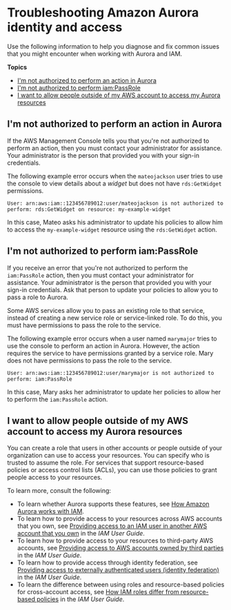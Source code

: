 # Troubleshooting Amazon Aurora identity and access<a name="security_iam_troubleshoot"></a>

Use the following information to help you diagnose and fix common issues that you might encounter when working with Aurora and IAM\.

**Topics**
+ [I'm not authorized to perform an action in Aurora](#security_iam_troubleshoot-no-permissions)
+ [I'm not authorized to perform iam:PassRole](#security_iam_troubleshoot-passrole)
+ [I want to allow people outside of my AWS account to access my Aurora resources](#security_iam_troubleshoot-cross-account-access)

## I'm not authorized to perform an action in Aurora<a name="security_iam_troubleshoot-no-permissions"></a>

If the AWS Management Console tells you that you're not authorized to perform an action, then you must contact your administrator for assistance\. Your administrator is the person that provided you with your sign\-in credentials\.

The following example error occurs when the `mateojackson` user tries to use the console to view details about a *widget* but does not have `rds:GetWidget` permissions\.

```
User: arn:aws:iam::123456789012:user/mateojackson is not authorized to perform: rds:GetWidget on resource: my-example-widget
```

In this case, Mateo asks his administrator to update his policies to allow him to access the `my-example-widget` resource using the `rds:GetWidget` action\.

## I'm not authorized to perform iam:PassRole<a name="security_iam_troubleshoot-passrole"></a>

If you receive an error that you're not authorized to perform the `iam:PassRole` action, then you must contact your administrator for assistance\. Your administrator is the person that provided you with your sign\-in credentials\. Ask that person to update your policies to allow you to pass a role to Aurora\.

Some AWS services allow you to pass an existing role to that service, instead of creating a new service role or service\-linked role\. To do this, you must have permissions to pass the role to the service\.

The following example error occurs when a user named `marymajor` tries to use the console to perform an action in Aurora\. However, the action requires the service to have permissions granted by a service role\. Mary does not have permissions to pass the role to the service\.

```
User: arn:aws:iam::123456789012:user/marymajor is not authorized to perform: iam:PassRole
```

In this case, Mary asks her administrator to update her policies to allow her to perform the `iam:PassRole` action\.

## I want to allow people outside of my AWS account to access my Aurora resources<a name="security_iam_troubleshoot-cross-account-access"></a>

You can create a role that users in other accounts or people outside of your organization can use to access your resources\. You can specify who is trusted to assume the role\. For services that support resource\-based policies or access control lists \(ACLs\), you can use those policies to grant people access to your resources\.

To learn more, consult the following:
+ To learn whether Aurora supports these features, see [How Amazon Aurora works with IAM](security_iam_service-with-iam.md)\.
+ To learn how to provide access to your resources across AWS accounts that you own, see [Providing access to an IAM user in another AWS account that you own](https://docs.aws.amazon.com/IAM/latest/UserGuide/id_roles_common-scenarios_aws-accounts.html) in the *IAM User Guide*\.
+ To learn how to provide access to your resources to third\-party AWS accounts, see [Providing access to AWS accounts owned by third parties](https://docs.aws.amazon.com/IAM/latest/UserGuide/id_roles_common-scenarios_third-party.html) in the *IAM User Guide*\.
+ To learn how to provide access through identity federation, see [Providing access to externally authenticated users \(identity federation\)](https://docs.aws.amazon.com/IAM/latest/UserGuide/id_roles_common-scenarios_federated-users.html) in the *IAM User Guide*\.
+ To learn the difference between using roles and resource\-based policies for cross\-account access, see [How IAM roles differ from resource\-based policies](https://docs.aws.amazon.com/IAM/latest/UserGuide/id_roles_compare-resource-policies.html) in the *IAM User Guide*\.